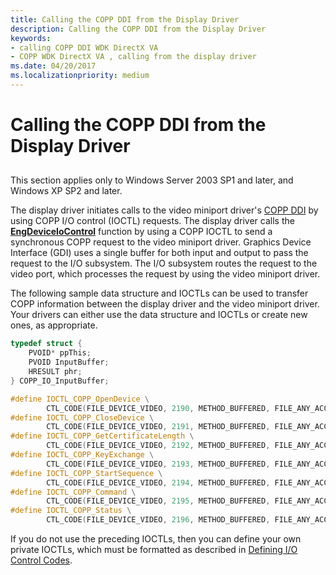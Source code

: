 ```yaml
---
title: Calling the COPP DDI from the Display Driver
description: Calling the COPP DDI from the Display Driver
keywords:
- calling COPP DDI WDK DirectX VA
- COPP WDK DirectX VA , calling from the display driver
ms.date: 04/20/2017
ms.localizationpriority: medium
---
```


# Calling the COPP DDI from the Display Driver


## <span id="ddk_calling_the_copp_ddi_from_the_display_driver_gg"></span><span id="DDK_CALLING_THE_COPP_DDI_FROM_THE_DISPLAY_DRIVER_GG"></span>


This section applies only to Windows Server 2003 SP1 and later, and Windows XP SP2 and later.

The display driver initiates calls to the video miniport driver's [COPP DDI](sample-functions-for-copp.md) by using COPP I/O control (IOCTL) requests. The display driver calls the [**EngDeviceIoControl**](/windows/win32/api/winddi/nf-winddi-engdeviceiocontrol) function by using a COPP IOCTL to send a synchronous COPP request to the video miniport driver. Graphics Device Interface (GDI) uses a single buffer for both input and output to pass the request to the I/O subsystem. The I/O subsystem routes the request to the video port, which processes the request by using the video miniport driver.

The following sample data structure and IOCTLs can be used to transfer COPP information between the display driver and the video miniport driver. Your drivers can either use the data structure and IOCTLs or create new ones, as appropriate.

```cpp
typedef struct {
    PVOID* ppThis;
    PVOID InputBuffer;
    HRESULT phr;
} COPP_IO_InputBuffer;

#define IOCTL_COPP_OpenDevice \
        CTL_CODE(FILE_DEVICE_VIDEO, 2190, METHOD_BUFFERED, FILE_ANY_ACCESS)
#define IOCTL_COPP_CloseDevice \
        CTL_CODE(FILE_DEVICE_VIDEO, 2191, METHOD_BUFFERED, FILE_ANY_ACCESS)
#define IOCTL_COPP_GetCertificateLength \
        CTL_CODE(FILE_DEVICE_VIDEO, 2192, METHOD_BUFFERED, FILE_ANY_ACCESS)
#define IOCTL_COPP_KeyExchange \
        CTL_CODE(FILE_DEVICE_VIDEO, 2193, METHOD_BUFFERED, FILE_ANY_ACCESS)
#define IOCTL_COPP_StartSequence \
        CTL_CODE(FILE_DEVICE_VIDEO, 2194, METHOD_BUFFERED, FILE_ANY_ACCESS)
#define IOCTL_COPP_Command \
        CTL_CODE(FILE_DEVICE_VIDEO, 2195, METHOD_BUFFERED, FILE_ANY_ACCESS)
#define IOCTL_COPP_Status \
        CTL_CODE(FILE_DEVICE_VIDEO, 2196, METHOD_BUFFERED, FILE_ANY_ACCESS)
```

If you do not use the preceding IOCTLs, then you can define your own private IOCTLs, which must be formatted as described in [Defining I/O Control Codes](../kernel/defining-i-o-control-codes.md).

 

